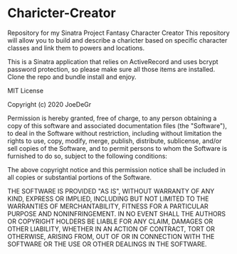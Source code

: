 # Charicter-Creator
Repository for my Sinatra Project Fantasy Character Creator This repository will allow you to build and describe a charicter based on specific character classes and link them to powers and locations. 

This is a Sinatra application that relies on ActiveRecord and uses bcrypt password protection, so please make sure all those items are installed. Clone the repo and bundle install and enjoy.

MIT License

Copyright (c) 2020 JoeDeGr

Permission is hereby granted, free of charge, to any person obtaining a copy
of this software and associated documentation files (the "Software"), to deal
in the Software without restriction, including without limitation the rights
to use, copy, modify, merge, publish, distribute, sublicense, and/or sell
copies of the Software, and to permit persons to whom the Software is
furnished to do so, subject to the following conditions:

The above copyright notice and this permission notice shall be included in all
copies or substantial portions of the Software.

THE SOFTWARE IS PROVIDED "AS IS", WITHOUT WARRANTY OF ANY KIND, EXPRESS OR
IMPLIED, INCLUDING BUT NOT LIMITED TO THE WARRANTIES OF MERCHANTABILITY,
FITNESS FOR A PARTICULAR PURPOSE AND NONINFRINGEMENT. IN NO EVENT SHALL THE
AUTHORS OR COPYRIGHT HOLDERS BE LIABLE FOR ANY CLAIM, DAMAGES OR OTHER
LIABILITY, WHETHER IN AN ACTION OF CONTRACT, TORT OR OTHERWISE, ARISING FROM,
OUT OF OR IN CONNECTION WITH THE SOFTWARE OR THE USE OR OTHER DEALINGS IN THE
SOFTWARE.

